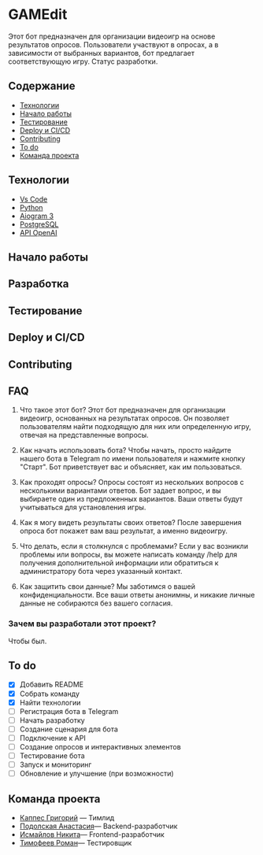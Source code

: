 # GAMEdit
Этот бот предназначен для организации видеоигр на основе результатов опросов. Пользователи участвуют в опросах, а в зависимости от выбранных вариантов, бот предлагает соответствующую игру. Cтатус разработки.

## Содержание
- [Технологии](#технологии)
- [Начало работы](#начало-работы)
- [Тестирование](#тестирование)
- [Deploy и CI/CD](#deploy-и-ci/cd)
- [Contributing](#contributing)
- [To do](#to-do)
- [Команда проекта](#команда-проекта)

## Технологии
- [Vs Code](https://code.visualstudio.com/)
- [Python](https://www.python.org/)
- [Aiogram 3](https://docs.aiogram.dev/en/v3.18.0/)
- [PostgreSQL](https://www.postgresql.org/)
- [API OpenAI](https://openai.com/index/openai-api/)

## Начало работы

## Разработка

## Тестирование

## Deploy и CI/CD

## Contributing

## FAQ
1. Что такое этот бот?
Этот бот предназначен для организации видеоигр, основанных на результатах опросов. Он позволяет пользователям найти подходящую для них или определенную игру, отвечая на представленные вопросы.

2. Как начать использовать бота?
Чтобы начать, просто найдите нашего бота в Telegram по имени пользователя и нажмите кнопку "Старт". Бот приветствует вас и объясняет, как им пользоваться.

3. Как проходят опросы?
Опросы состоят из нескольких вопросов с несколькими вариантами ответов. Бот задает вопрос, и вы выбираете один из предложенных вариантов. Ваши ответы будут учитываться для установления игры.

4. Как я могу видеть результаты своих ответов?
После завершения опроса бот покажет вам ваш результат, а именно видеоигру.

5. Что делать, если я столкнулся с проблемами?
Если у вас возникли проблемы или вопросы, вы можете написать команду /help для получения дополнительной информации или обратиться к администратору бота через указанный контакт.

6. Как защитить свои данные?
Мы заботимся о вашей конфиденциальности. Все ваши ответы анонимны, и никакие личные данные не собираются без вашего согласия.

### Зачем вы разработали этот проект?
Чтобы был.

## To do
- [x] Добавить README
- [x] Собрать команду
- [x] Найти технологии
- [ ] Регистрация бота в Telegram
- [ ] Начать разработку
- [ ] Создание сценария для бота
- [ ] Подключение к API
- [ ] Создание опросов и интерактивных элементов
- [ ] Тестирование бота
- [ ] Запуск и мониторинг
- [ ] Обновление и улучшение (при возможности)

## Команда проекта
- [Каппес Григорий](https://t.me/gr1kap) — Тимлид
- [Подолская Анастасия](https://web.telegram.org/a/#868974590)— Backend-разработчик
- [Исмайлов Никита](https://web.telegram.org/a/#5185844259)— Frontend-разработчик
- [Тимофеев Роман](https://web.telegram.org/a/#1212541686)— Тестировщик                            
